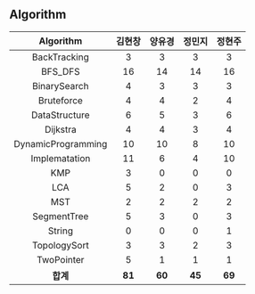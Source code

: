 ## Algorithm
|    Algorithm    | 김현창 | 양유경 | 정민지 | 정현주 |
| :-------------: | :----: | :----: | :----: | :----: |
|BackTracking|3|3|3|3|
|BFS_DFS|16|14|14|16|
|BinarySearch|4|3|3|3|
|Bruteforce|4|4|2|4|
|DataStructure|6|5|3|6|
|Dijkstra|4|4|3|4|
|DynamicProgramming|10|10|8|10|
|Implematation|11|6|4|10|
|KMP|3|0|0|0|
|LCA|5|2|0|3|
|MST|2|2|2|2|
|SegmentTree|5|3|0|3|
|String|0|0|0|1|
|TopologySort|3|3|2|3|
|TwoPointer|5|1|1|1|
| **합계** | **81**|**60**|**45**|**69**|

